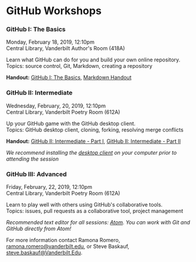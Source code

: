 # GitHub Workshops



### GitHub I: The Basics
Monday, February 18, 2019, 12:10pm   
Central Library, Vanderbilt Author's Room (418A)

Learn what GitHub can do for you and build your own online repository.   
Topics: source control, Git, Markdown, creating a repository   

**Handout:** [GitHub I: The Basics](Handouts/Session1-TheBasics.md), [Markdown Handout](Handouts/markdown.pdf) 


### GitHub II:  Intermediate
Wednesday, February, 20, 2019, 12:10pm   
Central Library, Vanderbilt Poetry Room (612A)

Up your GitHub game with the GitHub desktop client.   
Topics: GitHub desktop client, cloning, forking, resolving merge conflicts   

**Handout:** [GitHub II: Intermediate - Part I](Handouts/Session2-Intermediate-Part1.md), [GitHub II: Intermediate - Part II](Handouts/Session2-Intermediate-Part2.md)

*We recommend installing the [desktop client](https://desktop.github.com/) on your computer prior to attending the session*


### GitHub III:  Advanced
Friday, February, 22, 2019, 12:10pm   
Central Library, Vanderbilt Poetry Room (612A)

Learn to play well with others using GitHub's collaborative tools.   
Topics: issues, pull requests as a collaborative tool, project management


*Recommended text editor for all sessions: [Atom](https://atom.io/).  You can work with Git and GitHub directly from Atom!*

For more information contact Ramona Romero, <ramona.romero@vanderbilt.edu>, or Steve Baskauf, <steve.baskauf@Vanderbilt.Edu>.
